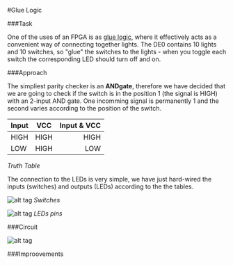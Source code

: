 #Glue Logic

###Task

One of the uses of an FPGA is as [glue logic](http://en.wikipedia.org/wiki/Glue_logic),
where it effectively acts as a convenient way of connecting
together lights. The DE0 contains 10 lights and 10 switches,
so "glue" the switches to the lights - when you toggle each
switch the corresponding LED should turn off and on.

###Approach

The simpliest parity checker is an __ANDgate__, therefore we have decided that we are going to check if the switch is in the position 1 (the signal is HIGH) with an 2-input AND gate. One incomming signal is permanently 1 and the second varies according to the position of the switch. 

| Input       | VCC         | Input & VCC  |
| ------------- |:-------------:| -----:|
| HIGH     | HIGH   |      HIGH  |
| LOW     | HIGH     |   LOW |
_Truth Table_

The connection to the LEDs is very simple, we have just hard-wired the inputs (switches) and outputs (LEDs) according to the the tables. 

![alt tag](http://i68.tinypic.com/frxgo.png)
_Switches_

![alt tag](http://i65.tinypic.com/xngqbc.png)
_LEDs pins_

###Circuit

![alt tag](http://i66.tinypic.com/118izib.png)

###Improovements

